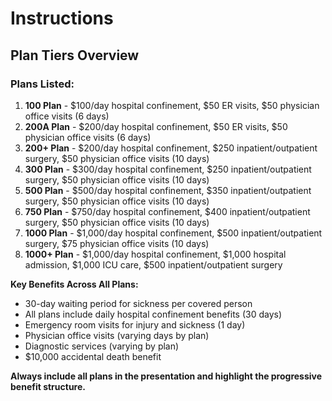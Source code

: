 # Instructions

## Plan Tiers Overview

### Plans Listed:
1. **100 Plan** - $100/day hospital confinement, $50 ER visits, $50 physician office visits (6 days)
2. **200A Plan** - $200/day hospital confinement, $50 ER visits, $50 physician office visits (6 days)
3. **200+ Plan** - $200/day hospital confinement, $250 inpatient/outpatient surgery, $50 physician office visits (10 days)
4. **300 Plan** - $300/day hospital confinement, $250 inpatient/outpatient surgery, $50 physician office visits (10 days)
5. **500 Plan** - $500/day hospital confinement, $350 inpatient/outpatient surgery, $50 physician office visits (10 days)
6. **750 Plan** - $750/day hospital confinement, $400 inpatient/outpatient surgery, $50 physician office visits (10 days)
7. **1000 Plan** - $1,000/day hospital confinement, $500 inpatient/outpatient surgery, $75 physician office visits (10 days)
8. **1000+ Plan** - $1,000/day hospital confinement, $1,000 hospital admission, $1,000 ICU care, $500 inpatient/outpatient surgery

**Key Benefits Across All Plans:**
- 30-day waiting period for sickness per covered person
- All plans include daily hospital confinement benefits (30 days)
- Emergency room visits for injury and sickness (1 day)
- Physician office visits (varying days by plan)
- Diagnostic services (varying by plan)
- $10,000 accidental death benefit

**Always include all plans in the presentation and highlight the progressive benefit structure.**